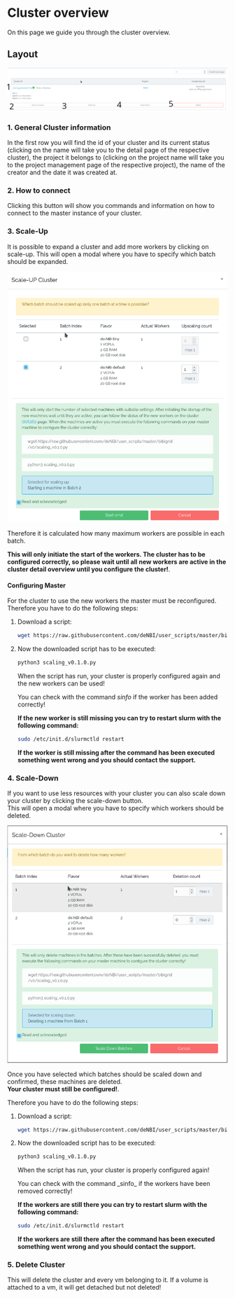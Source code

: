 # Cluster overview

On this page we guide you through the cluster overview.

## Layout
![layout](./img/cluster_overview/cluster_overview_general.png)

### 1. General Cluster information
In the first row you will find the id of your cluster and its current status (clicking on the name will take you to the detail page of the respective cluster), the project it belongs to (clicking on the project name will take you to the project management page of the respective project), the name of the creator and the date it was created at.
### 2. How to connect
Clicking this button will show you commands and information on how to connect to the master instance of your cluster.
### 3. Scale-Up
It is possible to expand a cluster and add more workers by clicking on scale-up.
This will open a modal where you have to specify which batch should be expanded.

![scale-up](./img/cluster_overview/scaling_up.png)

Therefore it is calculated how many maximum workers are possible in each batch.

**This will only initiate the start of the workers.
The cluster has to be configured correctly, so please wait until all new workers are active in the cluster detail overview until you configure the cluster!**.

####  Configuring Master
For the cluster to use the new workers the master must be reconfigured.
Therefore  you have to do the following steps:

<ol>
<li>Download a script:


```BASH
wget https://raw.githubusercontent.com/deNBI/user_scripts/master/bibigrid/v0/scaling_v0.1.0.py
```


<li>
Now the downloaded script has to be executed:

```BASH
python3 scaling_v0.1.0.py 
```

When the script has run, your cluster is properly configured again and the new workers can be used!
</li>

You can check with the command _sinfo_ if the worker has been added correctly!

**If the new worker is still missing you can try to restart slurm with the following command:**
```BASH
sudo /etc/init.d/slurmctld restart
```
**If the worker is still missing after the command has been executed something went wrong and you should contact the support.**
</ol> 



### 4. Scale-Down
If you want to use less resources with your cluster you can also scale down your cluster by clicking the scale-down button.
<br>This will open a modal where you have to specify which workers should be deleted.

![scale-down](./img/cluster_overview/scaling_down.png)

Once you have selected which batches should be scaled down and confirmed, these machines are deleted.<br>
**Your cluster must still be configured!**.

Therefore  you have to do the following steps:

<ol>
<li>Download a script:


```BASH
wget https://raw.githubusercontent.com/deNBI/user_scripts/master/bibigrid/v0/scaling_down_v0.py
```


</li>

<li>
Now the downloaded script has to be executed:

```BASH
python3 scaling_v0.1.0.py 
```

When the script has run, your cluster is properly configured again!


</li>
You can check with the command _sinfo_ if the workers have been removed correctly!

**If the  workers are still there you can try to restart slurm with the following command:**
```BASH
sudo /etc/init.d/slurmctld restart
```
**If the workers are still there after the command has been executed something went wrong and you should contact the support.**
</ol> 


### 5. Delete Cluster
This will delete the cluster and every vm belonging to it. If a volume is attached to a vm, it will get detached but not deleted!  


